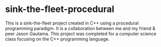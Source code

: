 # sink-the-fleet-procedural
This is a sink-the-fleet project created in C++ using a procedural programming paradigm.  It is a collaboration between me and my friend & peer Jason Gautama. This project was completed for a computer science class focusing on the C++ programming language.
